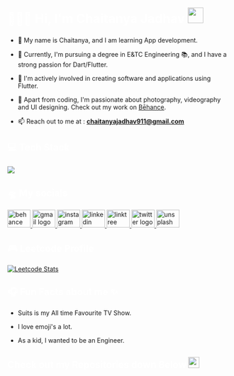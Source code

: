 <h1 align="left" style="color:white;">👨🏻‍💻 Hi, I'm Chaitanya Jadhav <img src="https://media.giphy.com/media/hvRJCLFzcasrR4ia7z/giphy.gif" width="35"></h1>

###

<p align="left" style="color:white;">

- 🧠 My name is Chaitanya, and I am learning App development.

- 🚀 Currently, I'm pursuing a degree in E&TC Engineering 📚, and I have a strong passion for Dart/Flutter.

- 🧩 I'm actively involved in creating software and applications using Flutter.

- 🔮 Apart from coding, I'm passionate about photography, videography and UI designing. Check out my work on [Bēhance](https://www.behance.net/quibler7).

- 📫 Reach out to me at : **chaitanyajadhav911@gmail.com**

</p>
 
###


<!-- Tech Stack -->
<h2 align="left" style="color:white;" >💻 Tech Stack</h2>

###

<div align="left">
  <a href="#">
    <img src="https://skillicons.dev/icons?i=dart,flutter,firebase,mysql,py,anaconda,photoshop,pr,figma,vscode,androidstudio,git,github,&theme=dark" />
  </a>
 
</div>

###


<!-- My Socials -->
<h2 align="left" style="color:white;" >🛸 My socials</h2>

<div align="left">
  <a href="https://www.behance.net/quibler7" target="_blank">
  <img src="https://raw.githubusercontent.com/maurodesouza/profile-readme-generator/master/src/assets/icons/social/behance/default.svg" width="52" height="40" alt="behance logo"  /> </a>
  <a href="https://chaitanyajadhav911@gmail.com" target="_blank">
  <img src="https://raw.githubusercontent.com/maurodesouza/profile-readme-generator/master/src/assets/icons/social/gmail/default.svg" width="52" height="40" alt="gmail logo"  /> </a>
  <a href="https://instagram.com/quibler7" target="_blank">
  <img src="https://raw.githubusercontent.com/maurodesouza/profile-readme-generator/master/src/assets/icons/social/instagram/default.svg" width="52" height="40" alt="instagram logo"  /> </a>
  <a href="https://www.linkedin.com/in/chaitanyajadhav18/" target="_blank">
  <img src="https://raw.githubusercontent.com/maurodesouza/profile-readme-generator/master/src/assets/icons/social/linkedin/default.svg" width="52" height="40" alt="linkedin logo"  /> </a>
  <a href="https://linktr.ee/quibler7" target="_blank">
  <img src="https://raw.githubusercontent.com/maurodesouza/profile-readme-generator/master/src/assets/icons/social/linktree/default.svg" width="52" height="40" alt="linktree logo"  /> </a>
  <a href="https://twitter.com/quibler7" target="_blank">
  <img src="https://raw.githubusercontent.com/maurodesouza/profile-readme-generator/master/src/assets/icons/social/twitter/default.svg" width="52" height="40" alt="twitter logo"  /> </a>
  <a href="https://unsplash.com/quibler7" target="_blank"></a>
  <img src="https://raw.githubusercontent.com/maurodesouza/profile-readme-generator/master/src/assets/icons/social/unsplash/default.svg" width="52" height="40" alt="unsplash logo"  /> </a>
</div>

###

<!-- Leetcode Profile -->
<h2 align="left" style="color:white;" >🎮 Leetcode Profile</h2>

<div align="left">
      
  <a href="">![Leetcode Stats](https://leetcard.jacoblin.cool/quibler7?ext=heatmap)</a>

</div>

###


<!-- Fun Facts about me -->
<h2 align="left" style="color:white;" > 🎧 Fun Facts about me ✨ </h2>

- Suits is my All time Favourite TV Show.

- I love emoji's a lot.

- As a kid, I wanted to be an Engineer.


<!-- Check out repo -->
<h2 align="left" style="color:white;" > Check out my Repositories down Below <img src="https://media.giphy.com/media/deKZM8D0orxwQ18qtB/giphy.gif?cid=ecf05e47p9z3oe68ztxvldi9tiasphuhpdftj7n1cjzpvt2f&ep=v1_stickers_search&rid=giphy.gif&ct=s" width="25"> </h2>
